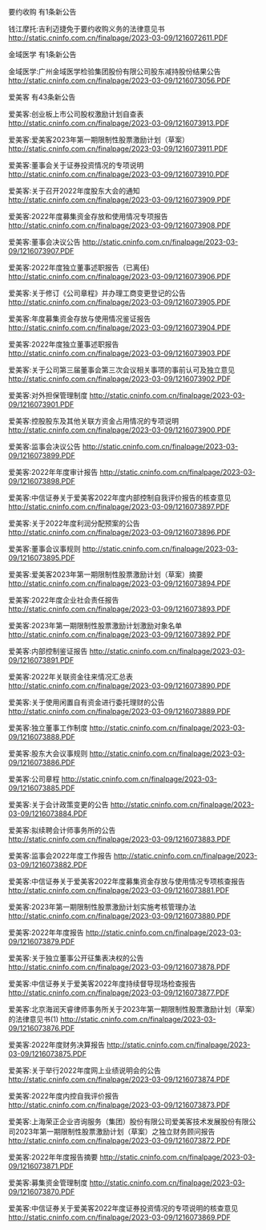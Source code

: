 要约收购 有1条新公告 

钱江摩托:吉利迈捷免于要约收购义务的法律意见书 http://static.cninfo.com.cn/finalpage/2023-03-09/1216072611.PDF 

金域医学 有1条新公告 

金域医学:广州金域医学检验集团股份有限公司股东减持股份结果公告 http://static.cninfo.com.cn/finalpage/2023-03-09/1216073056.PDF 

爱美客 有43条新公告 

爱美客:创业板上市公司股权激励计划自查表 http://static.cninfo.com.cn/finalpage/2023-03-09/1216073913.PDF 

爱美客:爱美客2023年第一期限制性股票激励计划（草案） http://static.cninfo.com.cn/finalpage/2023-03-09/1216073911.PDF 

爱美客:董事会关于证券投资情况的专项说明 http://static.cninfo.com.cn/finalpage/2023-03-09/1216073910.PDF 

爱美客:关于召开2022年度股东大会的通知 http://static.cninfo.com.cn/finalpage/2023-03-09/1216073909.PDF 

爱美客:2022年度募集资金存放和使用情况专项报告 http://static.cninfo.com.cn/finalpage/2023-03-09/1216073908.PDF 

爱美客:董事会决议公告 http://static.cninfo.com.cn/finalpage/2023-03-09/1216073907.PDF 

爱美客:2022年度独立董事述职报告（已离任) http://static.cninfo.com.cn/finalpage/2023-03-09/1216073906.PDF 

爱美客:关于修订《公司章程》并办理工商变更登记的公告 http://static.cninfo.com.cn/finalpage/2023-03-09/1216073905.PDF 

爱美客:年度募集资金存放与使用情况鉴证报告 http://static.cninfo.com.cn/finalpage/2023-03-09/1216073904.PDF 

爱美客:2022年度独立董事述职报告 http://static.cninfo.com.cn/finalpage/2023-03-09/1216073903.PDF 

爱美客:关于公司第三届董事会第三次会议相关事项的事前认可及独立意见 http://static.cninfo.com.cn/finalpage/2023-03-09/1216073902.PDF 

爱美客:对外担保管理制度 http://static.cninfo.com.cn/finalpage/2023-03-09/1216073901.PDF 

爱美客:控股股东及其他关联方资金占用情况的专项说明 http://static.cninfo.com.cn/finalpage/2023-03-09/1216073900.PDF 

爱美客:监事会决议公告 http://static.cninfo.com.cn/finalpage/2023-03-09/1216073899.PDF 

爱美客:2022年年度审计报告 http://static.cninfo.com.cn/finalpage/2023-03-09/1216073898.PDF 

爱美客:中信证券关于爱美客2022年度内部控制自我评价报告的核查意见 http://static.cninfo.com.cn/finalpage/2023-03-09/1216073897.PDF 

爱美客:关于2022年度利润分配预案的公告 http://static.cninfo.com.cn/finalpage/2023-03-09/1216073896.PDF 

爱美客:董事会议事规则 http://static.cninfo.com.cn/finalpage/2023-03-09/1216073895.PDF 

爱美客:爱美客2023年第一期限制性股票激励计划（草案）摘要 http://static.cninfo.com.cn/finalpage/2023-03-09/1216073894.PDF 

爱美客:2022年度企业社会责任报告 http://static.cninfo.com.cn/finalpage/2023-03-09/1216073893.PDF 

爱美客:2023年第一期限制性股票激励计划激励对象名单 http://static.cninfo.com.cn/finalpage/2023-03-09/1216073892.PDF 

爱美客:内部控制鉴证报告 http://static.cninfo.com.cn/finalpage/2023-03-09/1216073891.PDF 

爱美客:2022年关联资金往来情况汇总表 http://static.cninfo.com.cn/finalpage/2023-03-09/1216073890.PDF 

爱美客:关于使用闲置自有资金进行委托理财的公告 http://static.cninfo.com.cn/finalpage/2023-03-09/1216073889.PDF 

爱美客:独立董事工作制度 http://static.cninfo.com.cn/finalpage/2023-03-09/1216073888.PDF 

爱美客:股东大会议事规则 http://static.cninfo.com.cn/finalpage/2023-03-09/1216073886.PDF 

爱美客:公司章程 http://static.cninfo.com.cn/finalpage/2023-03-09/1216073885.PDF 

爱美客:关于会计政策变更的公告 http://static.cninfo.com.cn/finalpage/2023-03-09/1216073884.PDF 

爱美客:拟续聘会计师事务所的公告 http://static.cninfo.com.cn/finalpage/2023-03-09/1216073883.PDF 

爱美客:监事会2022年度工作报告 http://static.cninfo.com.cn/finalpage/2023-03-09/1216073882.PDF 

爱美客:中信证券关于爱美客2022年度募集资金存放与使用情况专项核查报告 http://static.cninfo.com.cn/finalpage/2023-03-09/1216073881.PDF 

爱美客:2023年第一期限制性股票激励计划实施考核管理办法 http://static.cninfo.com.cn/finalpage/2023-03-09/1216073880.PDF 

爱美客:2022年年度报告 http://static.cninfo.com.cn/finalpage/2023-03-09/1216073879.PDF 

爱美客:关于独立董事公开征集表决权的公告 http://static.cninfo.com.cn/finalpage/2023-03-09/1216073878.PDF 

爱美客:中信证券关于爱美客2022年度持续督导现场检查报告 http://static.cninfo.com.cn/finalpage/2023-03-09/1216073877.PDF 

爱美客:北京海润天睿律师事务所关于2023年第一期限制性股票激励计划（草案）的法律意见书(1) http://static.cninfo.com.cn/finalpage/2023-03-09/1216073876.PDF 

爱美客:2022年度财务决算报告 http://static.cninfo.com.cn/finalpage/2023-03-09/1216073875.PDF 

爱美客:关于举行2022年度网上业绩说明会的公告 http://static.cninfo.com.cn/finalpage/2023-03-09/1216073874.PDF 

爱美客:2022年度内控自我评价报告 http://static.cninfo.com.cn/finalpage/2023-03-09/1216073873.PDF 

爱美客:上海荣正企业咨询服务（集团）股份有限公司爱美客技术发展股份有限公司2023年第一期限制性股票激励计划（草案）之独立财务顾问报告 http://static.cninfo.com.cn/finalpage/2023-03-09/1216073872.PDF 

爱美客:2022年年度报告摘要 http://static.cninfo.com.cn/finalpage/2023-03-09/1216073871.PDF 

爱美客:募集资金管理制度 http://static.cninfo.com.cn/finalpage/2023-03-09/1216073870.PDF 

爱美客:中信证券关于爱美客2022年度证券投资情况的专项说明的核查意见 http://static.cninfo.com.cn/finalpage/2023-03-09/1216073869.PDF 

